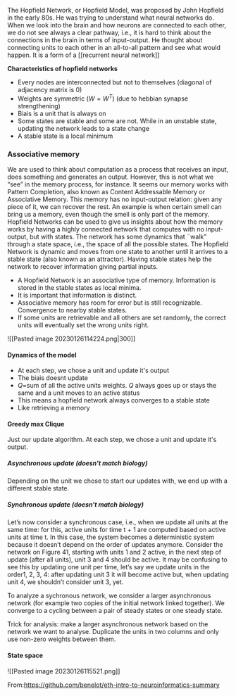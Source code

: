 The Hopfield Network, or Hopfield Model, was proposed by John Hopfield in the early 80s. He was trying to understand what neural networks do. When we look into the brain and how neurons are connected to each other, we do not see always a clear pathway, i.e., it is hard to think about the connections in the brain in terms of input-output. He thought about connecting units to each other in an all-to-all pattern and see what would happen. It is a form of a [[recurrent neural network]]


**Characteristics of hopfield networks**
- Every nodes are interconnected but not to themselves (diagonal of adjacency matrix is $0$)
- Weights are symmetric ($W=W^T$) (due to hebbian synapse strengthening)
- Biais is a unit that is always on
- Some states are stable and some are not. While in an unstable state, updating the network leads to a state change
- A stable state is a local minimum

### Associative memory
We are used to think about computation as a process that receives an input, does something and generates an output. However, this is not what we “see” in the memory process, for instance. It seems our memory works with Pattern Completion, also known as Content Addressable Memory or Associative Memory. This memory has no input-output relation: given any piece of it, we can recover the rest. An example is when certain smell can bring us a memory, even though the smell is only part of the memory. Hopfield Networks can be used to give us insights about how the memory works by having a highly connected network that computes with no input-output, but with states. The network has some dynamics that ¨walk” through a state space, i.e., the space of all the possible states. The Hopfield Network is dynamic and moves from one state to another until it arrives to a stable state (also known as an attractor). Having stable states help the network to recover information giving partial inputs.

- A Hopfield Network is an associative type of memory. Information is stored in the stable states as local minima. 
- It is important that information is distinct. 
- Associative memory has room for error but is still recognizable. Convergence to nearby stable states. 
- If some units are retrievable and all others are set randomly, the correct units will eventually set the wrong units right.

![[Pasted image 20230126114224.png|300]]

#### Dynamics of the model
- At each step, we chose a unit and update it's output
- The biais doesnt update
- $Q=$sum of all the active units weights. $Q$ always goes up or stays the same and a unit moves to an active status
- This means a hopfield network always converges to a stable state
- Like retrieving a memory

#### Greedy max Clique
Just our update algorithm. At each step, we chose a unit and update it's output.

##### Asynchronous update (doesn't match biology)
Depending on the unit we chose to start our updates with, we end up with a different stable state.

##### Synchronous update (doesn't match biology)
Let’s now consider a synchronous case, i.e., when we update all units at the same time: for this, active units for time t + 1 are computed based on active units at time t. In this case, the system becomes a deterministic system because it doesn’t depend on the order of updates anymore. Consider the network on Figure 41, starting with units 1 and 2 active, in the next step of update (after all units), unit 3 and 4 should be active. It may be confusing to see this by updating one unit per time, let’s say we update units in the order1, 2, 3, 4: after updating unit 3 it will become active but, when updating unit 4, we shouldn’t consider unit 3, yet.

To analyze a sychronous network, we consider a larger asynchronous network (for example two copies of the initial network linked together). 
We converge to a cycling between a pair of steady states or one steady state.

Trick for analysis: make a larger asynchronous network based on the network we want to analyse. Duplicate the units in two columns and only use non-zero weights between them.

#### State space

![[Pasted image 20230126115521.png]]


From:https://github.com/benelot/eth-intro-to-neuroinformatics-summary